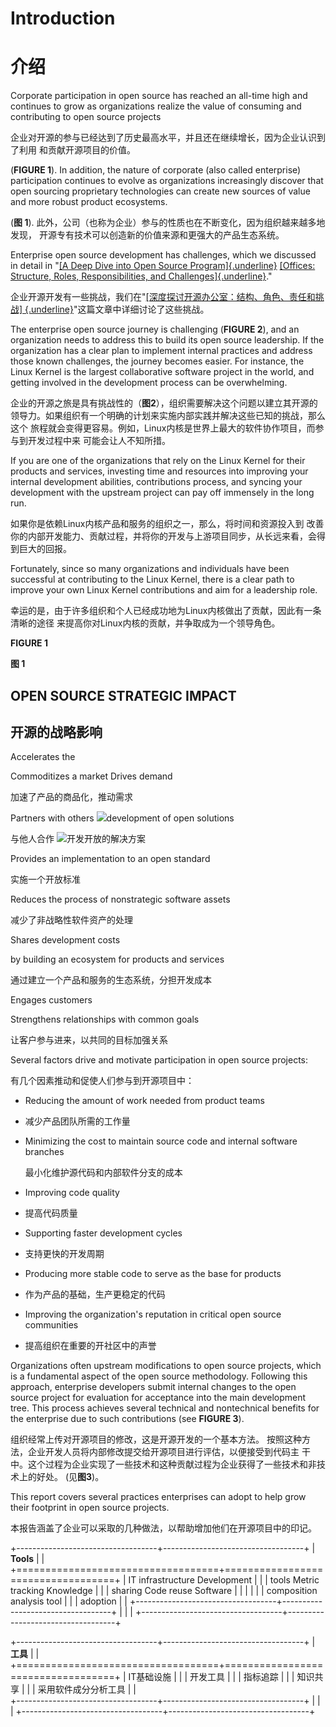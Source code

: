 Introduction
============

介绍
====

Corporate participation in open source has reached an all-time high
and continues to grow as organizations realize the value of consuming
and contributing to open source projects

企业对开源的参与已经达到了历史最高水平，并且还在继续增长，因为企业认识到了利用
和贡献开源项目的价值。

(**FIGURE 1**). In addition, the nature of corporate (also called
enterprise) participation continues to evolve as organizations
increasingly discover that open sourcing proprietary technologies can
create new sources of value and more robust product ecosystems.

(**图 1**). 此外，公司（也称为企业）参与的性质也在不断变化，因为组织越来越多地发现，
开源专有技术可以创造新的价值来源和更强大的产品生态系统。

Enterprise open source development has challenges, which we discussed
in detail in "[[A Deep Dive into Open Source
Program]{.underline}](https://www.linuxfoundation.org/research/a-deep-dive-into-open-source-program-offices)
[[Offices: Structure, Roles, Responsibilities, and
Challenges]{.underline}](https://www.linuxfoundation.org/research/a-deep-dive-into-open-source-program-offices)."

企业开源开发有一些挑战，我们在"[[深度探讨开源办公室：结构、角色、责任和挑战]
{.underline}](https://www.linuxfoundation.org/research/a-deep-dive-into-open-source-program-offices)"这篇文章中详细讨论了这些挑战。

The enterprise open source journey is challenging (**FIGURE 2**), and
an organization needs to address this to build its open source
leadership. If the organization has a clear plan to implement internal practices and address those known challenges, the journey
becomes easier. For instance, the Linux Kernel is the largest
collaborative software project in the world, and getting involved in
the development process can be overwhelming.

企业的开源之旅是具有挑战性的（**图2**），组织需要解决这个问题以建立其开源的
领导力。如果组织有一个明确的计划来实施内部实践并解决这些已知的挑战，那么这个
旅程就会变得更容易。例如，Linux内核是世界上最大的软件协作项目，而参与到开发过程中来
可能会让人不知所措。

If you are one of the organizations that rely on the Linux Kernel for
their products and services, investing time and resources into
improving your internal development abilities, contributions process,
and syncing your development with the upstream project can pay off
immensely in the long run.

如果你是依赖Linux内核产品和服务的组织之一，那么，将时间和资源投入到
改善你的内部开发能力、贡献过程，并将你的开发与上游项目同步，从长远来看，会得到巨大的回报。

Fortunately, since so many organizations and individuals have been
successful at contributing to the Linux Kernel, there is a clear path
to improve your own Linux Kernel contributions and aim for a
leadership role.

幸运的是，由于许多组织和个人已经成功地为Linux内核做出了贡献，因此有一条清晰的途径
来提高你对Linux内核的贡献，并争取成为一个领导角色。

**FIGURE 1**

**图 1**


OPEN SOURCE STRATEGIC IMPACT
----------------------------

开源的战略影响
-------------

Accelerates the 

Commoditizes a market Drives demand

加速了产品的商品化，推动需求

Partners with others ![](media/image35.png)development of open solutions

与他人合作 ![](media/image35.png)开发开放的解决方案

Provides an implementation to an open standard

实施一个开放标准

Reduces the process of nonstrategic software assets

减少了非战略性软件资产的处理

Shares development costs 

by building an ecosystem for products and services 

通过建立一个产品和服务的生态系统，分担开发成本

Engages customers

Strengthens relationships with common goals

让客户参与进来，以共同的目标加强关系

Several factors drive and motivate participation in open source
projects:

有几个因素推动和促使人们参与到开源项目中：

-   Reducing the amount of work needed from product teams

-   减少产品团队所需的工作量

-   Minimizing the cost to maintain source code and internal software
    branches
    
    最小化维护源代码和内部软件分支的成本

-   Improving code quality
-   提高代码质量

-   Supporting faster development cycles
-   支持更快的开发周期

-   Producing more stable code to serve as the base for products
-   作为产品的基础，生产更稳定的代码

-   Improving the organization's reputation in critical open source
    communities
- 提高组织在重要的开社区中的声誉

Organizations often upstream modifications to open source projects,
which is a fundamental aspect of the open source methodology.
Following this approach, enterprise developers submit internal changes
to the open source project for evaluation for acceptance into the main
development tree. This process achieves several technical and
nontechnical benefits for the enterprise due to such contributions
(see **FIGURE 3**).

组织经常上传对开源项目的修改，这是开源开发的一个基本方法。
按照这种方法，企业开发人员将内部修改提交给开源项目进行评估，以便接受到代码主
干中。这个过程为企业实现了一些技术和这种贡献过程为企业获得了一些技术和非技术上的好处。
(见**图3**)。

This report covers several practices enterprises can adopt to help
grow their footprint in open source projects.

本报告涵盖了企业可以采取的几种做法，以帮助增加他们在开源项目中的印记。

+-----------------------------------+-----------------------------------+
| **Tools**                       |                                   |
+===================================+===================================+
| IT infrastructure Development   |                                   |
| tools Metric tracking Knowledge |                                   |
| sharing Code reuse Software     |                                   |
|                                 |                                   |
| composition analysis tool       |                                   |
| adoption                        |                                   |
+-----------------------------------+-----------------------------------+
|                                   |                                   |
+-----------------------------------+-----------------------------------+

+-----------------------------------+-----------------------------------+
| **工具**                          |                                   |
+===================================+===================================+
| IT基础设施                        |                                   |
| 开发工具                          |                                   |
| 指标追踪                          |                                   |
| 知识共享                          |                                   |
| 采用软件成分分析工具               |                                   |  
+-----------------------------------+-----------------------------------+
|                                   |                                   |
+-----------------------------------+-----------------------------------+

